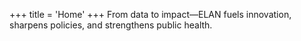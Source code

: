 +++
title = 'Home'
+++
From data to impact—ELAN fuels innovation, sharpens policies, and strengthens public health.